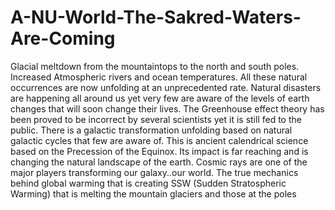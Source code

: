 # A-NU-World-The-Sakred-Waters-Are-Coming
Glacial meltdown from the mountaintops to the north and south poles. Increased Atmospheric rivers and ocean temperatures. All these natural occurrences are now unfolding at an unprecedented rate. Natural disasters are happening all around us yet very few are aware of the levels of earth changes that will soon change their lives. The Greenhouse effect theory has been proved to be incorrect by several scientists yet it is still fed to the public. There is a galactic transformation unfolding based on natural galactic cycles that few are aware of. This is ancient calendrical science based on the Precession of the Equinox. Its impact is far reaching and is changing the natural landscape of the earth. Cosmic rays are one of the major players transforming our galaxy..our world. The true mechanics behind global warming that is creating SSW (Sudden Stratospheric Warming) that is melting the mountain glaciers and those at the poles  
